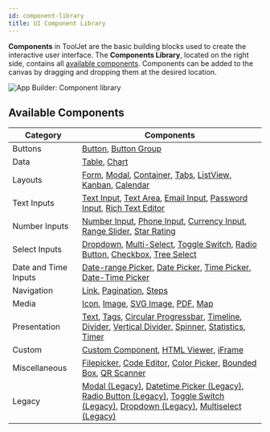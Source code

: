 ```yaml
---
id: component-library
title: UI Component Library
---
```


**Components** in ToolJet are the basic building blocks used to create the interactive user interface. The **Components Library**, located on the right side, contains all [available components](#available-components). Components can be added to the canvas by dragging and dropping them at the desired location.

<img className="screenshot-full img-full" src="/img/app-builder/components/component-library.png" alt="App Builder: Component library"/>

## Available Components

| Category | Components |
|----------|------------|
| Buttons  | [Button](#), [Button Group](#) |
| Data | [Table](#), [Chart](#)|
| Layouts | [Form](#), [Modal](#), [Container](#), [Tabs](#), [ListView](#), [Kanban](#), [Calendar](#) |
| Text Inputs | [Text Input](#), [Text Area](#), [Email Input](#), [Password Input](#), [Rich Text Editor](#) |
| Number Inputs | [Number Input](#), [Phone Input](#), [Currency Input](#), [Range Slider](#), [Star Rating](#) |
| Select Inputs | [Dropdown](#), [Multi-Select](#), [Toggle Switch](#), [Radio Button](#), [Checkbox](#), [Tree Select](#) |
| Date and Time Inputs | [Date-range Picker](#), [Date Picker](#), [Time Picker](#), [Date-Time Picker](#) |
| Navigation | [Link](#), [Pagination](#), [Steps](#) |
| Media | [Icon](#), [Image](#), [SVG Image](#), [PDF](#), [Map](#) |
| Presentation | [Text](#), [Tags](#), [Circular Progressbar](#), [Timeline](#), [Divider](#), [Vertical Divider](#), [Spinner](#), [Statistics](#), [Timer](#) |
| Custom | [Custom Component](#), [HTML Viewer](#), [iFrame](#) |
| Miscellaneous | [Filepicker](#), [Code Editor](#), [Color Picker](#), [Bounded Box](#), [QR Scanner](#) |
| Legacy | [Modal (Legacy)](#), [Datetime Picker (Legacy)](#), [Radio Button (Legacy)](#), [Toggle Switch (Legacy)](#), [Dropdown (Legacy)](#), [Multiselect (Legacy)](#) |
